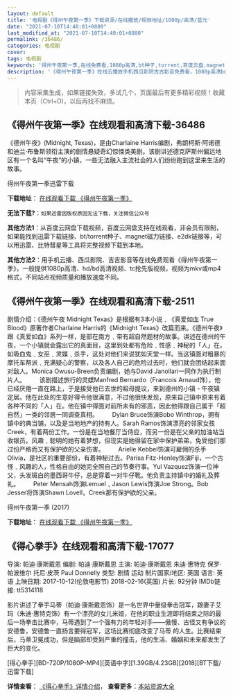 ```yaml
---
layout: default
title: '电视剧《得州午夜第一季》下载资源/在线播放/视频地址/1080p/高清/蓝光'
date: "2021-07-10T14:40:01+0800"
last_modified_at: "2021-07-10T14:40:01+0800"
permalink: /36486/
categories: 电视剧
cover:
tags: 电视剧
keywords: '得州午夜第一季,在线免费看,1080p高清,bt种子,torrent,百度云盘,magnet,磁力链,迅雷下载资源'
description: '《得州午夜第一季》在线云播放手机西瓜影院吉吉影音免费看，1080p高清bd/hd未删减完整版和tc抢先枪版，mkv/mp4格式，附带bt/torrent种子、magnet/磁力链、百度云盘、网盘资源迅雷下载链接'
---
```


>内容采集生成，如果链接失效，多试几个，页面最后有更多精彩视频！收藏本页（Ctrl+D)，以后再找不麻烦。


## 《得州午夜第一季》在线观看和高清下载-36486

《德州午夜》(Midnight, Texas)，是由Charlaine Harris编剧，弗朗柯斯·阿诺德和迪兰·布鲁斯领衔主演的剧情悬疑奇幻惊悚类美剧。该剧讲述德克萨斯州偏远地区有一个名叫“午夜”的小镇，一些无法融入主流社会的人们纷纷跑到这里来生活的故事。


得州午夜第一季迅雷下载

**下载地址**： [在线观看下载 《得州午夜第一季》](https://www.993dy.com//vod-detail-id-26914.html) 


**无法下载?**：`如果迅雷因版权原因无法下载，关注微信公众号 `

**其他方法1**：从百度云网盘下载视频，百度云网盘支持在线观看，非会员有限制，如果能找到迅雷下载链接、bt/torrent种子、magnet磁力链接、e2dk链接等，可以用迅雷、比特彗星等工具将完整视频下载到本地。

**其他方法2**：用手机云播、西瓜影院、吉吉影音等在线免费观看《得州午夜第一季》，一般提供1080p高清、hd/bd高清视频、tc抢先版视频，视频为mkv或mp4格式，不同站点视频质量和播放速度不同。


## 《得州午夜第一季》在线观看和高清下载-2511

剧情介绍：《德州午夜 Midnight Texas》是根据有3本小说﹑《真爱如血 True Blood》原著作者Charlaine Harris的《Midnight Texas》改篇而来。《德州午夜》跟《真爱如血》系列一样，是部在南方﹑带有超自然题材的故事。讲述在德州的午夜，一个小镇就会露出它的真面目，这里到处都有危险﹑性感﹑神秘的「人」在。如吸血鬼﹑女巫﹑灵媒﹑杀手，这处对他们来说犹如天堂一样。当这镇面对粗暴的摩托车帮派﹑充满疑心的警察，以及各人自己的危险过去时，他们就会团结起来面对敌人。Monica Owusu-Breen负责编剧，她与David Janollari一同作为执行制片人。 　　该剧描述旅行的灵媒Manfred Bernardo（Francois Arnaud饰），他已经厌倦一直在路上，于是接受他已去世的祖母提议，来到德州的小镇 - 午夜镇定居。他在此处的生意好得令他很满意，不过他很快发现，原来自己镇中原来有着各种不同的「人」在。他在镇中得面对前所未有的邪恶，因此他得跟自己属于「超自然」一类的邻居一同调查真相。 　　Dylan Bruce饰演Bobo Winthrop，拥有镇中的典当铺，以及是当地地产的持有人。Sarah Ramos饰演漂亮的邻家女孩Creek，有着两份工作。一份是在当地餐厅当侍应，而另一份是在父亲的加油站当收银员。风趣﹑聪明的她有着梦想，但现实是她得留在家中保护弟弟，免受他们那过份严格而又有保护欲的父亲伤害。 　　Arielle Kebbel饰演可雇佣的杀手Olivia，是社区的重要部份，有着神秘过去。Parisa Fitz-Henley饰演Fiji，一个古怪﹑风趣的人，性格自由的她完全照自己的节奏行事。Yul Vazquez饰演一位神父，头发斑白的墨西哥牛仔，总是穿着一对牛仔靴。他负责主持镇中的婚礼及葬礼。 　　Peter Mensah饰演Lemuel﹑Jason Lewis饰演Joe Strong。Bob Jesser将饰演Shawn Lovell，Creek那有保护欲的父亲。


得州午夜第一季 (2017)

**下载地址**： [在线观看下载 《得州午夜第一季》](https://www.btbtdy.me/btdy/dy13858.html) 


## 《得心拳手》在线观看和高清下载-17077

导演: 帕迪·康斯戴恩 编剧: 帕迪·康斯戴恩 主演: 帕迪·康斯戴恩 朱迪·惠特克 保罗·帕波维尔 托尼·皮茨 Paul Donnelly 类型: 剧情 运动 制片国家/地区: 英国 语言: 英语 上映日期: 2017-10-12(伦敦电影节) 2018-02-16(英国) 片长: 92分钟 IMDb链接: tt5314118

影片讲述了拳手马蒂（帕迪·康斯戴恩饰）是一名世界中量级拳击冠军，跟妻子艾玛（朱迪·惠特克饰）有一个漂亮的女儿米娅，在他的职业生涯即将结束之际的最后一场拳击比赛中，马蒂遇到了一个强有力的年轻对手——傲慢、古怪又有争议的安德鲁，安德鲁一直扬言要得冠军，这场比赛彻底改变了马蒂 的人生。比赛结束后，马蒂卫冕成功，但是脑部却受到严重的撞击，他的生活、婚姻和未来都发生了巨大的变化。


[得心拳手][BD-720P/1080P-MP4][英语中字][1.39GB/4.23GB][2018][BT下载/迅雷下载]

**详情查看**： [《得心拳手》详情介绍](/movie/17077/)， **查看更多**：[本站资源大全](/movie/t/all/)

